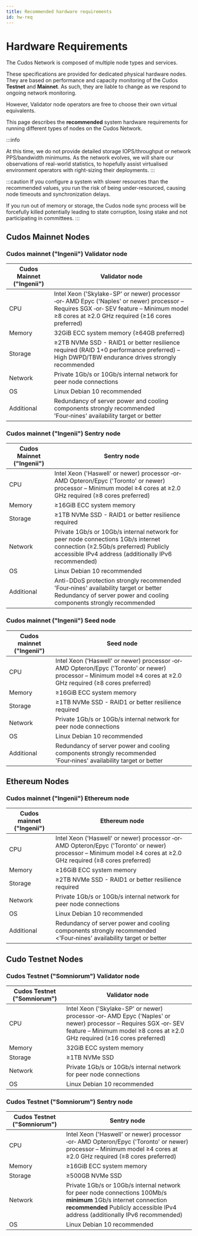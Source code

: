 ```yaml
---
title: Recommended hardware requirements
id: hw-req
---
```


# Hardware Requirements

The Cudos Network is composed of multiple node types and services.

These specifications are provided for dedicated physical hardware nodes. They are based on performance and capacity monitoring of the Cudos **Testnet** and **Mainnet**. As such, they are liable to change as we respond to ongoing network monitoring. 

However, Validator node operators are free to choose their own virtual equivalents. 

This page describes the **recommended** system hardware requirements for running different types of nodes on the Cudos Network.

  
:::info

At this time, we do not provide detailed storage IOPS/throughput or network PPS/bandwidth minimums. As the network evolves, we will share our observations of real-world statistics, to hopefully assist virtualised environment operators with right-sizing their deployments.
:::

:::caution 
If you configure a system with slower resources than the recommended values, you run the risk of being under-resourced, causing node timeouts and synchronization delays.
    
If you run out of memory or storage, the Cudos node sync process will be forcefully killed potentially leading to state corruption, losing stake and not participating in committees.
:::

## Cudos Mainnet Nodes

### Cudos mainnet ("Ingenii") Validator node

| Cudos Mainnet ("Ingenii")  |Validator node |
|---|---|
| CPU | Intel Xeon ('Skylake-SP' or newer) processor ‑or‑ AMD Epyc ('Naples' or newer) processor – Requires SGX ‑or‑ SEV feature – Minimum model ≥8 cores at ≥2.0 GHz required (≥16 cores preferred)|
| Memory | 32GiB ECC system memory (≥64GB preferred)|
| Storage | ≥2TB NVMe SSD - RAID1 or better resilience required (RAID 1+0 performance preferred) – High DWPD/TBW endurance drives strongly recommended|
|Network |Private 1Gb/s or 10Gb/s internal network for peer node connections|
| OS|Linux Debian 10 recommended |
| Additional | Redundancy of server power and cooling components strongly recommended   'Four‑nines' availability target or better   

### Cudos mainnet ("Ingenii") Sentry node

| Cudos Mainnet ("Ingenii")  | Sentry node |
|---|---|
| CPU | Intel Xeon ('Haswell' or newer) processor ‑or‑ AMD Opteron/Epyc ('Toronto' or newer) processor – Minimum model ≥4 cores at ≥2.0 GHz required (≥8 cores preferred)|
| Memory | ≥16GiB ECC system memory |
| Storage | ≥1TB NVMe SSD - RAID1 or better resilience required |
| Network | Private 1Gb/s or 10Gb/s internal network for peer node connections    1Gb/s internet connection (≥2.5Gb/s preferred)   Publicly accessible IPv4 address (additionally IPv6 recommended)     |
|OS | Linux Debian 10 recommended |
|Additional | Anti-DDoS protection strongly recommended  'Four‑nines' availability target or better  Redundancy of server power and cooling components strongly recommended      |

### Cudos mainnet ("Ingenii") Seed node

| Cudos mainnet ("Ingenii") | Seed node |
|---|---|
|CPU| Intel Xeon ('Haswell' or newer) processor ‑or‑ AMD Opteron/Epyc ('Toronto' or newer) processor – Minimum model ≥4 cores at ≥2.0 GHz required (≥8 cores preferred)|
|Memory |≥16GiB ECC system memory |
|Storage |≥1TB NVMe SSD - RAID1 or better resilience required |
|Network | Private 1Gb/s or 10Gb/s internal network for peer node connections |
|OS | Linux Debian 10 recommended
| Additional |Redundancy of server power and cooling components strongly recommended 'Four‑nines' availability target or better  |

## Ethereum Nodes

### Cudos mainnet ("Ingenii") Ethereum node

| Cudos mainnet ("Ingenii") |Ethereum node |
|---|---|
|CPU| Intel Xeon ('Haswell' or newer) processor ‑or‑ AMD Opteron/Epyc ('Toronto' or newer) processor – Minimum model ≥4 cores at ≥2.0 GHz required (≥8 cores preferred)|
|Memory |≥16GiB ECC system memory |
|Storage |≥2TB NVMe SSD - RAID1 or better resilience required |
|Network | Private 1Gb/s or 10Gb/s internal network for peer node connections |
|OS | Linux Debian 10 recommended
| Additional |Redundancy of server power and cooling components strongly recommended   <'Four‑nines' availability target or better   |

## Cudo Testnet Nodes

### Cudos Testnet ("Somniorum") Validator node

| Cudos Testnet ("Somniorum")  |Validator node |
|---|---|
| CPU | Intel Xeon ('Skylake-SP' or newer) processor ‑or‑ AMD Epyc ('Naples' or newer) processor – Requires SGX ‑or‑ SEV feature – Minimum model ≥8 cores at ≥2.0 GHz required (≥16 cores preferred)|
| Memory | 32GiB ECC system memory |
| Storage | ≥1TB NVMe SSD|
|Network |Private 1Gb/s or 10Gb/s internal network for peer node connections|
| OS|Linux Debian 10 recommended |

### Cudos Testnet ("Somniorum") Sentry node

| Cudos Testnet ("Somniorum")  | Sentry node |
|---|---|
| CPU | Intel Xeon ('Haswell' or newer) processor ‑or‑ AMD Opteron/Epyc ('Toronto' or newer) processor – Minimum model ≥4 cores at ≥2.0 GHz required (≥8 cores preferred)|
| Memory | ≥16GiB ECC system memory |
| Storage | ≥500GB NVMe SSD |
| Network | Private 1Gb/s or 10Gb/s internal network for peer node connections    100Mb/s **minimum** 1Gb/s internet connection **recommended**   Publicly accessible IPv4 address (additionally IPv6 recommended)     |
|OS | Linux Debian 10 recommended |

